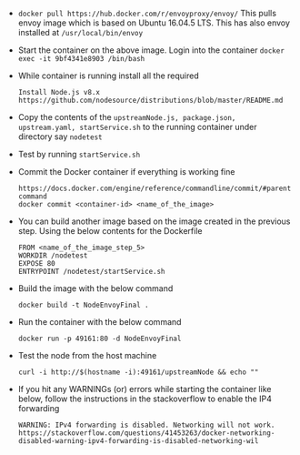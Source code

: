 * `docker pull https://hub.docker.com/r/envoyproxy/envoy/`
   This pulls envoy image which is based on Ubuntu 16.04.5 LTS. This has also envoy installed at `/usr/local/bin/envoy`

* Start the container on the above image. Login into the container
   `docker exec -it 9bf4341e8903 /bin/bash`

* While container is running install all the required 
   ```
   Install Node.js v8.x
   https://github.com/nodesource/distributions/blob/master/README.md
   ```

* Copy the contents of the `upstreamNode.js, package.json, upstream.yaml, startService.sh` to the running container under 
   directory say `nodetest`

* Test by running `startService.sh`

* Commit the Docker container if everything is working fine
   ```
   https://docs.docker.com/engine/reference/commandline/commit/#parent-command
   docker commit <container-id> <name_of_the_image>
   ```

* You can build another image based on the image created in the previous step. Using the below contents for the Dockerfile

  ```
  FROM <name_of_the_image_step_5>
  WORKDIR /nodetest
  EXPOSE 80
  ENTRYPOINT /nodetest/startService.sh
  ```
        
 * Build the image with the below command

    ```
    docker build -t NodeEnvoyFinal .
    ```

* Run the container with the below command
  ```
  docker run -p 49161:80 -d NodeEnvoyFinal
  ```

* Test the node from the host machine
   ```
   curl -i http://$(hostname -i):49161/upstreamNode && echo ""
   ```

* If you hit any WARNINGs (or) errors while starting the container like below, follow the instructions in the stackoverflow to enable the IP4 forwarding
   ```
   WARNING: IPv4 forwarding is disabled. Networking will not work.
   https://stackoverflow.com/questions/41453263/docker-networking-disabled-warning-ipv4-forwarding-is-disabled-networking-wil
   ```







